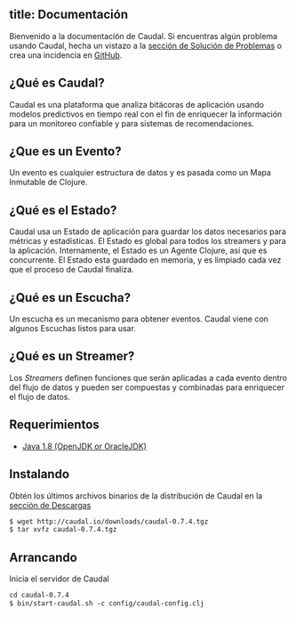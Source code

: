 title: Documentación
---
Bienvenido a la documentación de Caudal. Si encuentras algún problema usando Caudal, hecha un vistazo a la [sección de Solución de Problemas](troubleshooting.html) o crea una incidencia en [GitHub](https://github.com/interwaremx/caudal/issues).

## ¿Qué es Caudal?
Caudal es una plataforma que analiza bitácoras de aplicación usando modelos predictivos en tiempo real con el fin de enriquecer la información para un monitoreo confiable y para sistemas de recomendaciones.

## ¿Que es un Evento?
Un evento es cualquier estructura de datos y es pasada como un Mapa Inmutable de Clojure.

## ¿Qué es el Estado?
Caudal usa un Estado de aplicación para guardar los datos necesarios para métricas y estadísticas. El Estado es global para todos los streamers y para la aplicación. Internamente, el Estado es un Agente Clojure, así que es concurrente. El Estado esta guardado en memoria, y es limpiado cada vez que el proceso de Caudal finaliza.

## ¿Qué es un Escucha?
Un escucha es un mecanismo para obtener eventos. Caudal viene con algunos Escuchas listos para usar.

## ¿Qué es un Streamer?
Los *Streamers* definen funciones que serán aplicadas a cada evento dentro del flujo de datos y pueden ser compuestas y combinadas para enriquecer el flujo de datos.

## Requerimientos
 * [Java 1.8 (OpenJDK or OracleJDK)](java.html)

## Instalando
Obtén los últimos archivos binarios de la distribución de Caudal en la [sección de Descargas](/downloads)
```txt
$ wget http://caudal.io/downloads/caudal-0.7.4.tgz
$ tar xvfz caudal-0.7.4.tgz
```

## Arrancando
Inicia el servidor de Caudal
```txt
cd caudal-0.7.4
$ bin/start-caudal.sh -c config/caudal-config.clj
```
